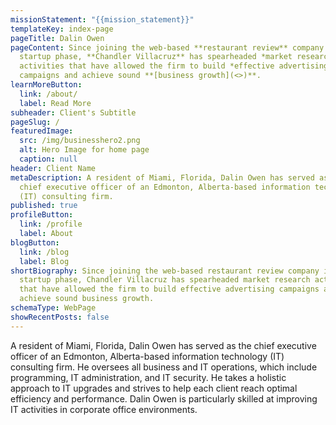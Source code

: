 ```yaml
---
missionStatement: "{{mission_statement}}"
templateKey: index-page
pageTitle: Dalin Owen
pageContent: Since joining the web-based **restaurant review** company in its
  startup phase, **Chandler Villacruz** has spearheaded *market research*
  activities that have allowed the firm to build *effective advertising*
  campaigns and achieve sound **[business growth](<>)**.
learnMoreButton:
  link: /about/
  label: Read More
subheader: Client's Subtitle
pageSlug: /
featuredImage:
  src: /img/businesshero2.png
  alt: Hero Image for home page
  caption: null
header: Client Name
metaDescription: A resident of Miami, Florida, Dalin Owen has served as the
  chief executive officer of an Edmonton, Alberta-based information technology
  (IT) consulting firm.
published: true
profileButton:
  link: /profile
  label: About
blogButton:
  link: /blog
  label: Blog
shortBiography: Since joining the web-based restaurant review company in its
  startup phase, Chandler Villacruz has spearheaded market research activities
  that have allowed the firm to build effective advertising campaigns and
  achieve sound business growth.
schemaType: WebPage
showRecentPosts: false
---
```

A resident of Miami, Florida, Dalin Owen has served as the chief executive officer of an Edmonton, Alberta-based information technology (IT) consulting firm. He oversees all business and IT operations, which include programming, IT administration, and IT security. He takes a holistic approach to IT upgrades and strives to help each client reach optimal efficiency and performance. Dalin Owen is particularly skilled at improving IT activities in corporate office environments.